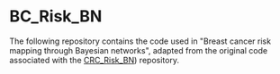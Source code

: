 # BC_Risk_BN

The following repository contains the code used in "Breast cancer risk mapping through Bayesian networks", adapted from the original code associated with the [CRC_Risk_BN](https://github.com/DanielCorralesAlonso/CRC_Risk_BN)) repository.
